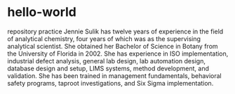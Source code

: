 # hello-world
repository practice
Jennie Sulik has twelve years of experience in the field of analytical chemistry, four years of which was as the supervising analytical scientist. She obtained her Bachelor of Science in Botany from the University of Florida in 2002. She has experience in ISO implementation, industrial defect analysis, general lab design, lab automation design, database design and setup, LIMS systems, method development, and validation. She has been trained in management fundamentals, behavioral safety programs, taproot investigations, and Six Sigma implementation.
